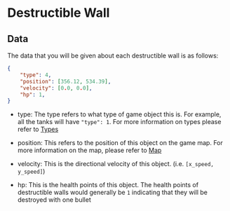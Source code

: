 # Destructible Wall

## Data

The data that you will be given about each destructible wall is as follows:

```json
{
    "type": 4,
    "position": [356.12, 534.39],
    "velocity": [0.0, 0.0],
    "hp": 1,
}
```

* type: The type refers to what type of game object this is. For example, all the tanks will have `"type": 1`. For more information on types please refer to [Types](types.md)

* position: This refers to the position of this object on the game map. For more information on the map, please refer to [Map](map.md)

* velocity: This is the directional velocity of this object. (i.e. `[x_speed, y_speed]`)

* hp: This is the health points of this object. The health points of destructible walls would generally be `1` indicating that they will be destroyed with one bullet
